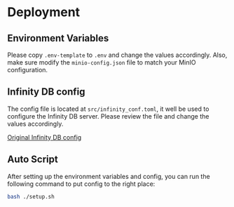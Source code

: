 # Deployment

## Environment Variables

Please copy `.env-template` to `.env` and change the values accordingly.
Also, make sure modify the `minio-config.json` file to match your MinIO configuration.

## Infinity DB config

The config file is located at `src/infinity_conf.toml`, it well be used to configure the Infinity DB server.
Please review the file and change the values accordingly.

[Original Infinity DB config](https://github.com/infiniflow/infinity/blob/main/docs/references/configurations.mdx#a-configuration-file-example)

## Auto Script

After setting up the environment variables and config, you can run the following command to put config to the right place:

```bash
bash ./setup.sh
```